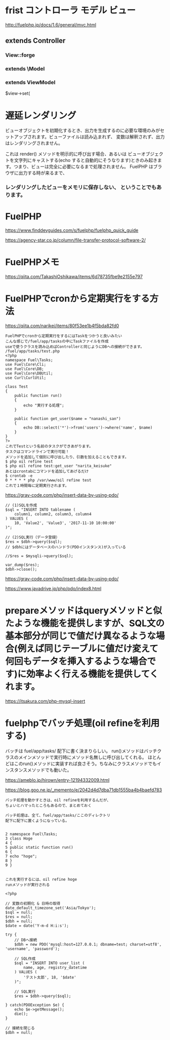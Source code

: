 # frist コントローラ モデル ビュー
http://fuelphp.jp/docs/1.6/general/mvc.html

## extends Controller
### View::forge

### extends \Model 

### extends ViewModel 

$view->set(
# 遅延レンダリング
ビューオブジェクトを初期化するとき、出力を生成するのに必要な環境のみがセットアップされます。ビューファイルは読み込まれず、 変数は解釈されず、出力はレンダリングされません。

これは render() メソッドを明示的に呼び出す場合、あるいは ビューオブジェクトを文字列にキャストする(echo すると自動的にそうなります)ときのみ起きます。つまり、ビューは完全に必要になるまで処理されません。 FuelPHP はブラウザに出力する時が来るまで、
### レンダリングしたビューをメモリに保存しない、 ということでもあります。


# FuelPHP
https://www.finddevguides.com/s/fuelphp/fuelphp_quick_guide

https://agency-star.co.jp/column/file-transfer-protocol-software-2/

# FuelPHPメモ
https://qiita.com/TakashiOshikawa/items/6d78735fbe9e2155e797

# FuelPHPでcronから定期実行をする方法
https://qiita.com/narikei/items/80f53ee1b4f5bda82fd0
```
FuelPHPでcronから定期実行をするにはTaskをつかうと良いみたい
こんな感じで/fuel/app/tasksの中にTaskファイルを作成
useで使うクラスを読み込めばControllerと同じようにDBへの接続ができます。
/fuel/app/tasks/test.php
<?php
namespace Fuel\Tasks;
use Fuel\Core\Cli;
use Fuel\Core\DB;
use Fuel\Core\DBUtil;
use Curl\CurlUtil;

class Test
{
    public function run()
    {
        echo "実行する処理";
    }

    public function get_user($name = "nanashi_san")
    {
        echo DB::select('*')->from('users')->where('name', $name)
    }
}
?>
これでTestという名前のタスクができあがります。
タスクはコマンドラインで実行可能！
メソッドを追加して個別に呼び出したり、引数を加えることもできます。
$ php oil refine test
$ php oil refine test:get_user "narita_keisuke"
あとはcrontabにコマンドを追加してあげるだけ
$ crontab -e
0 * * * * php /var/www/oil refine test
これで１時間毎に定期実行されます。
```
https://gray-code.com/php/insert-data-by-using-pdo/
```
// (1)SQLを作成
$sql = "INSERT INTO tablename (
	column1, column2, column3, column4
) VALUES (
	10, 'Value2', 'Value3', '2017-11-10 10:00:00'
)";

// (2)SQL実行（データ登録）
$res = $dbh->query($sql);
// $dbhにはデータベースのハンドラ(PDOインスタンス)が入っている

//$res = $mysqli->query($sql);

var_dump($res);
$dbh->close();
```
https://gray-code.com/php/insert-data-by-using-pdo/

https://www.javadrive.jp/php/pdo/index8.html
# prepareメソッドはqueryメソッドと似たような機能を提供しますが、SQL文の基本部分が同じで値だけ異なるような場合(例えば同じテーブルに値だけ変えて何回もデータを挿入するような場合です)に効率よく行える機能を提供してくれます。
https://itsakura.com/php-mysql-insert

# fuelphpでバッチ処理(oil refineを利用する)
バッチは fuel/app/tasks/ 配下に書く決まりらしい。
run()メソッドはバッチクラスのメインメソッドで実行時にメソッド名無しに呼び出してくれる。
ほとんどはこのrun()メソッドに実装すれば良さそう。ちなみにクラスメソッドでもインスタンスメソッドでも動いた。

https://ameblo.jp/hirown/entry-12194332009.html

https://blog.goo.ne.jp/_memento/e/2042d4d7dba71db1555ba4b4baefd783
```
バッチ処理を動かすときは、oil refineを利用するんだが、
ちょいとハマったところもあるので、まとめておく

バッチ処理は、全て、fuel/app/tasks/ここのディレクトリ
配下に配下に置くようになっている。


2 namespace Fuel\Tasks;
3 class Hoge
4 {
5 public static function run()
6 {
7 echo "hoge";
8 }
9 }


これを実行するには、oil refine hoge
runメソッドが実行される
```
```
<?php

// 変数の初期化 & 日時の取得
date_default_timezone_set('Asia/Tokyo');
$sql = null;
$res = null;
$dbh = null;
$date = date('Y-m-d H:i:s');

try {
	// DBへ接続
	$dbh = new PDO('mysql:host=127.0.0.1; dbname=test; charset=utf8', 'username', 'password');

	// SQL作成
	$sql = "INSERT INTO user_list (
		name, age, registry_datetime
	) VALUES (
		'テスト太郎', 18, '$date'
	)";

	// SQL実行
	$res = $dbh->query($sql);

} catch(PDOException $e) {
	echo $e->getMessage();
	die();
}

// 接続を閉じる
$dbh = null;
```
